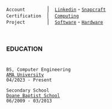 
`Account`&nbsp;&nbsp;&nbsp;&nbsp;&nbsp;&nbsp;&nbsp;&nbsp;&nbsp;&nbsp;&nbsp;&nbsp;&nbsp;&nbsp;&nbsp;|&nbsp;&nbsp;&nbsp;&nbsp;[`Linkedin`](https://www.linkedin.com/in/kentlouisetonino) - [`Snapcraft`](https://snapcraft.io/publisher/kentlouisetonino) <br />
`Certification`&nbsp;&nbsp;&nbsp;&nbsp;|&nbsp;&nbsp;&nbsp;&nbsp;[`Computing`](https://github.com/kentlouisetonino/kentlouisetonino/blob/develop/certification/computing.md) <br />
`Project`&nbsp;&nbsp;&nbsp;&nbsp;&nbsp;&nbsp;&nbsp;&nbsp;&nbsp;&nbsp;&nbsp;&nbsp;&nbsp;&nbsp;&nbsp;|&nbsp;&nbsp;&nbsp;&nbsp;[`Software`](https://github.com/kentlouisetonino/kentlouisetonino/blob/develop/project/software.md) - [`Hardware`](https://github.com/kentlouisetonino/kentlouisetonino/blob/develop/project/hardware.md)

<br />

### EDUCATION
#
``BS, Computer Engineering`` <br />
[`AMA University`](https://github.com/kentlouisetonino/kentlouisetonino/blob/develop/education/03-ama-university-oed.md) <br />
``04/2023 - Present`` <br />

``Secondary School`` <br />
[`Doane Baptist School`](https://github.com/kentlouisetonino/kentlouisetonino/blob/develop/education/01-doane-baptist-school-isabel.md) <br />
``06/2009 - 03/2013``
